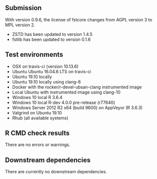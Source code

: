 
## Submission

With version 0.9.6, the license of fstcore changes from AGPL version 3 to MPL version 2.

* ZSTD has been updated to version 1.4.5
* fstlib has been updated to version 0.1.6

## Test environments 

* OSX on travis-ci (version 10.13.6)
* Ubuntu Ubuntu 16.04.6 LTS on travis-ci
* Ubuntu 19.10 locally
* Ubuntu 19.10 locally using clang-6
* Docker with the rocker/r-devel-ubsan-clang instrumented image
* Local Ubuntu with instrumented image using clang-10
* Windows 10 local R 3.6.4
* Windows 10 local R-dev 4.0.0 pre-release (r77640)
* Windows Server 2012 R2 x64 (build 9600) on AppVeyor (R 3.6.3)
* Valgrind on Ubuntu 19.10
* Rhub (all available systems)

## R CMD check results

There are no errors or warnings.

## Downstream dependencies

There are currently no downstream dependencies.
